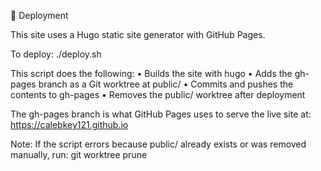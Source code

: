 🚀 Deployment

This site uses a Hugo static site generator with GitHub Pages.

To deploy:
./deploy.sh

This script does the following:
• Builds the site with hugo
• Adds the gh-pages branch as a Git worktree at public/
• Commits and pushes the contents to gh-pages
• Removes the public/ worktree after deployment

The gh-pages branch is what GitHub Pages uses to serve the live site at:
https://calebkey121.github.io

Note: If the script errors because public/ already exists or was removed manually, run:
git worktree prune
